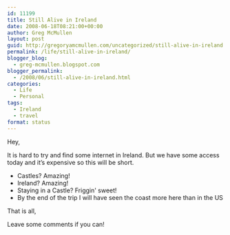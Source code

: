 ```yaml
---
id: 11199
title: Still Alive in Ireland
date: 2008-06-18T08:21:00+00:00
author: Greg McMullen
layout: post
guid: http://gregoryamcmullen.com/uncategorized/still-alive-in-ireland
permalink: /life/still-alive-in-ireland/
blogger_blog:
  - greg-mcmullen.blogspot.com
blogger_permalink:
  - /2008/06/still-alive-in-ireland.html
categories:
  - Life
  - Personal
tags:
  - Ireland
  - travel
format: status
---
```

Hey,

It is hard to try and find some internet in Ireland. But we have some access today and it&#8217;s expensive so this will be short.

* Castles? Amazing!
* Ireland? Amazing!
* Staying in a Castle? Friggin' sweet!
* By the end of the trip I will have seen the coast more here than in the US

That is all,

Leave some comments if you can!